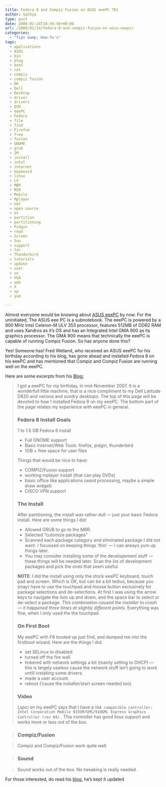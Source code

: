 ```yaml
---
title: Fedora 8 and Compiz Fusion on ASUS eeePC 701
author: Sathya
type: post
date: 2008-01-24T18:39:56+00:00
url: /2008/01/24/fedora-8-and-compiz-fusion-on-asus-eeepc/
categories:
  - "Tips &amp; How-To's"
tags:
  - applications
  - ASUS
  - bin
  - blog
  - boot
  - cat
  - compiz
  - compiz fusion
  - DE
  - Dell
  - Desktop
  - driver
  - drivers
  - DVD
  - eeePC
  - Fedora
  - file
  - find
  - Firefox
  - free
  - fusion
  - GNOME
  - grub
  - IM
  - install
  - intel
  - internet
  - keyboard
  - linux
  - LV
  - MBR
  - MID
  - Mobile
  - Mplayer
  - net
  - open source
  - os
  - partition
  - partitioning
  - Pidgin
  - read
  - Screen
  - Sun
  - support
  - tar
  - Thunderbird
  - tutorials
  - update
  - user
  - ux
  - VGA
  - web
  - X
  - xp
  - yum

---
```

Almost everyone would be knowing about [ASUS eeePC][1] by now. For the uninitiated, The ASUS eee PC is a subnotebook. The eeePC is powered by a 900 MHz Intel Celeron-M ULV 353 processor, features 512MB of DDR2 RAM and uses Xandros as it&#8217;s OS and has an Integrated Intel GMA 900 as its graphics processor. The GMA 900 means that technically the eeePC is capable of running Compiz Fusion. So has anyone done this?

Yes! Someone has! Fred Welland, who received an ASUS eeePC for his birthday according to his blog, has gone ahead and installed Fedora 8 on his eeePC and has mentioned that Compiz and Compiz Fusion are running well on the eeePC.

Here are some excerpts from his [Blog:][2]

> I got a eeePC for my birthday, in mid-November 2007. It is a wonderfull little machine, that is a nice compliment to my Dell Latitude D820 and various and sundry desktops. The top of this page will be devoted to how I installed Fedora 8 on my eeePC. The bottom part of the page relates my experience with eeePC in general.
> 
> ### Fedora 8 Install Goals
> 
> <!--more--> 1 to 1.5 GB Fedora 8 install
> 
>   * Full GNOME support
>   * Basic Internet/Web Tools: firefox, pidgin, thunderbird
>   * 1GB + free space for user files
> 
> Things that would be nice to have:
> 
>   * COMPIZ/Fusion support
>   * working mplayer install (that can play DVDs)
>   * basic office like applications (word processing, maybe a simple draw widget)
>   * CISCO VPN support
> 
> ### The Install
> 
> After partitioning, the install was rather dull &#8212; just your basic Fedora install. Here are some things I did:
> 
>   * Allowed GRUB to go to the MBR.
>   * Selected &#8220;cutomize packages&#8221;
>   * Scanned each package category and eliminated package I did not want. I focussed on keeping things &#8216;thin&#8217; &#8212; I can always yum up things later.
>   * You may consider installing some of the developement stuff &#8212; these things will be needed later. Scan the list of development packages and pick the ones that seem useful.
> 
> <span style="font-weight: bold">NOTE</span>: I did the install using only the stock eeePC keyboard, touch pad and screen. Which is OK, but can be a bit tedius, because you (may) have to use the touchpad and mouse button exclusively for package selections and de-selections. At first I was using the arrow keys to navigate the lists up and down, and the space bar to select or de-select a package. <span style="font-style: italic">This combination caused the installer to crash &#8212; it happened three times at slightly different points</span>. Everything was fine, when I only used the the touchpad.
> 
> ### On First Boot
> 
> My eeePC with F8 booted up just find, and dumped me into the firstboot wizard. Here are the things I did:
> 
>   * set SELinux to disabled
>   * turned off the fire wall
>   * tinkered with network settings a bit (mainly setting to DHCP) &#8212; this is largely useless cause the network stuff isn&#8217;t going to work untill installing some drivers.
>   * made a user account.
>   * reboot (&#8217;cause the installer/start screen needed too).
> 
> ### Video
> 
> Lspci on my eeePC says that I have a `VGA compatible controller: Intel Corporation Mobile 915GM/GMS/910GML Express Graphics Controller (rev 04)` . This controller has good linux support and works more or less out of the box.

> ### Compiz/Fusion

> Compiz and Compiz/Fusion work quite well.

> ### Sound

> Sound works out of the box. No tweaking is really needed.

For those interested, do read his [blog][2], he&#8217;s kept it updated

 [1]: http://eeepc.asus.com/
 [2]: http://mysite.verizon.net/vze2j8bn/eeePC-F8.html